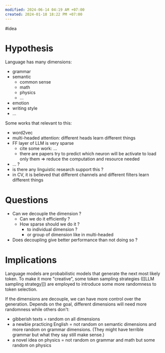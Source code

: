 ```yaml
---
modified: 2024-06-14 04:19 AM +07:00
created: 2024-01-18 18:22 PM +07:00
---
```

#idea 

# Hypothesis
Language has many dimensions:
- grammar
- semantic
	- common sense
	- math
	- physics
	- ...
- emotion
- writing style
- ...

Some works that relevant to this:
- word2vec
- multi-headed attention: different heads learn different things
- FF layer of LLM is very sparse 
	- cite some work: ...
	- there are papers try to predict which neuron will be activate to load only them => reduce the computation and resource needed 
- ... ?
- is there any linguistic research support this ?
- in CV, it is believed that different channels and different filters learn different things

# Questions
- Can we decouple the dimension ?
	- Can we do it efficiently ?
	- How sparse should we do it ?
		- to individual dimension ?
		- or group of  dimension like in multi-headed
- Does decoupling give better performance than not doing so ?

# Implications
Language models are probabilistic models that generate the next most likely token. To make it more "creative", some token sampling strategies ([[LLM sampling strategy]]) are employed to introduce some more randomness to token selection.

If the dimensions are decouple, we can have more control over the generation. Depends on the goal, different dimensions will need more randomness while others don't:
- gibberish texts = random on all dimensions
- a newbie practicing English = not random on semantic dimensions and more random on grammar dimensions. (They might have  terrible grammar but what they say still make sense.)
- a novel idea on physics = not random on grammar and math but some random on physics